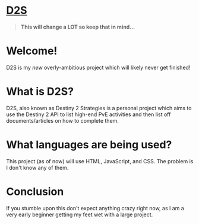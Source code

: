 # [D2S](charmacost.github.io/D2S)
>**This will change a LOT so keep that in mind...**

# Welcome! 
D2S is my *new* overly-ambitious project which will likely never get finished!

# What is D2S?
D2S, also known as Destiny 2 Strategies is a personal project which aims to use the Destiny 2 API to list high-end PvE activities and then list off documents/articles on how to complete them.

# What languages are being used?
This project (as of now) will use HTML, JavaScript, and CSS. The problem is I don't know any of them.

# Conclusion
If you stumble upon this don't expect anything crazy right now, as I am a very early beginner getting my feet wet with a large project.

